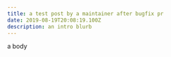```yaml
---
title: a test post by a maintainer after bugfix pr
date: 2019-08-19T20:08:19.100Z
description: an intro blurb
---
```

a body
